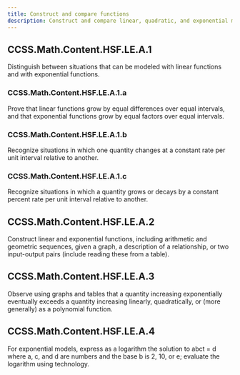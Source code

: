 ```yaml
---
title: Construct and compare functions
description: Construct and compare linear, quadratic, and exponential models and solve
---
```


## CCSS.Math.Content.HSF.LE.A.1

Distinguish between situations that can be modeled with linear functions and with exponential functions.

### CCSS.Math.Content.HSF.LE.A.1.a

Prove that linear functions grow by equal differences over equal intervals, and that exponential functions grow by equal factors over equal intervals.

### CCSS.Math.Content.HSF.LE.A.1.b

Recognize situations in which one quantity changes at a constant rate per unit interval relative to another.

### CCSS.Math.Content.HSF.LE.A.1.c

Recognize situations in which a quantity grows or decays by a constant percent rate per unit interval relative to another.

## CCSS.Math.Content.HSF.LE.A.2

Construct linear and exponential functions, including arithmetic and geometric sequences, given a graph, a description of a relationship, or two input-output pairs (include reading these from a table).

## CCSS.Math.Content.HSF.LE.A.3

Observe using graphs and tables that a quantity increasing exponentially eventually exceeds a quantity increasing linearly, quadratically, or (more generally) as a polynomial function.

## CCSS.Math.Content.HSF.LE.A.4

For exponential models, express as a logarithm the solution to abct = d where a, c, and d are numbers and the base b is 2, 10, or e; evaluate the logarithm using technology.
